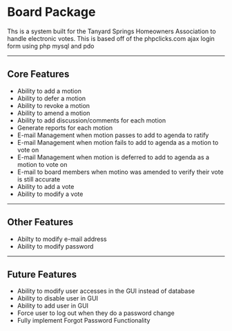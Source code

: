 # Board Package
Ths is a system built for the Tanyard Springs Homeowners Association to handle electronic votes. This is based off of the phpclicks.com ajax login form using php mysql and pdo

----------------------
Core Features
----------------------
- Ability to add a motion
- Ability to defer a motion
- Ability to revoke a motion
- Ability to amend a motion
- Ability to add discussion/comments for each motion
- Generate reports for each motion
- E-mail Management when motion passes to add to agenda to ratify
- E-mail Management when motion fails to add to agenda as a motion to vote on
- E-mail Management when motion is deferred to add to agenda as a motion to vote on
- E-mail to board members when motino was amended to verify their vote is still accurate
- Ability to add a vote
- Ability to modify a vote

----------------------
Other Features
----------------------
- Abilty to modify e-mail address
- Ability to modify password


----------------------
Future Features
----------------------
- Ability to modify user accesses in the GUI instead of database
- Ability to disable user in GUI
- Ability to add user in GUI
- Force user to log out when they do a password change
- Fully implement Forgot Password Functionality
